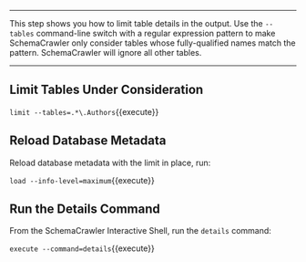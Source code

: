 -----

This step shows you how to limit table details in the output. Use the `--tables` 
command-line switch with a regular expression pattern to make SchemaCrawler 
only consider tables whose fully-qualified names match the pattern. SchemaCrawler
will ignore all other tables.

-----

## Limit Tables Under Consideration

`limit --tables=.*\.Authors`{{execute}}

## Reload Database Metadata

Reload database metadata with the limit in place, run:

`load --info-level=maximum`{{execute}}

## Run the Details Command

From the SchemaCrawler Interactive Shell, run the `details` command:

`execute --command=details`{{execute}}
